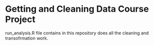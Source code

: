 # Getting and Cleaning Data Course Project

run_analysis.R file contains in this repository does all the cleaning and transofrmation work.